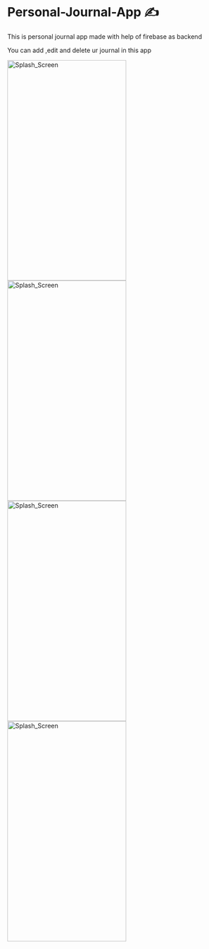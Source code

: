 # Personal-Journal-App ✍️


This is personal journal app made with help of firebase as backend

You can add ,edit and delete ur journal in this app



<img src="https://github.com/shalenMathew/Personal-Journal-App/assets/119736953/8a73b3ca-5bf8-43f7-85e1-460046ff8e1b" alt="Splash_Screen" width="270" height="500">

<img src="https://github.com/shalenMathew/Personal-Journal-App/assets/119736953/4640aba6-9e7a-4e58-a4f4-dd85656e315f" alt="Splash_Screen" width="270" height="500">

<img src="https://github.com/shalenMathew/Personal-Journal-App/assets/119736953/a28a8936-330b-48d6-8c99-5e28a4056caa" alt="Splash_Screen" width="270" height="500">

<img src="https://github.com/shalenMathew/Personal-Journal-App/assets/119736953/a58538b8-ada6-40dd-adc4-433304369dc0" alt="Splash_Screen" width="270" height="500">



